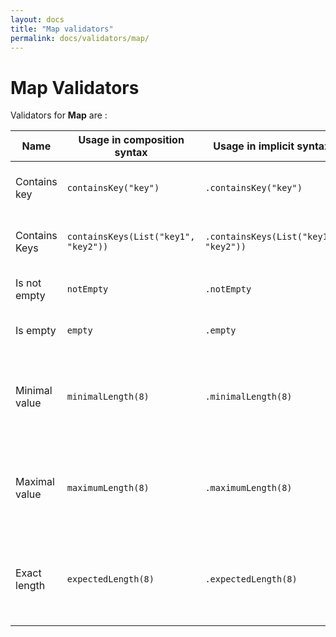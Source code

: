 ```yaml
---
layout: docs
title: "Map validators"
permalink: docs/validators/map/
---
```

# Map Validators

Validators for **Map** are :

| **Name**      | **Usage in composition syntax**      | **Usage in implicit syntax**          | **Description**                                                         | **Error codes**              |
|---------------|--------------------------------------|---------------------------------------|-------------------------------------------------------------------------|------------------------------|
| Contains key  | `containsKey("key")`                 | `.containsKey("key")`                 | Fails if map doesn't contains key                                       | `key_missing`                |
| Contains Keys | `containsKeys(List("key1", "key2"))` | `.containsKeys(List("key1", "key2"))` | Fails if map doesn't contains all keys                                  | `key_missing` `keys_missing` |
| Is not empty  | `notEmpty`                           | `.notEmpty`                           | Fails if collection is empty                                            | `empty_field`                |
| Is empty      | `empty`                              | `.empty`                              | Fails if collection is not empty                                        | `empty_expected`             |
| Minimal value | `minimalLength(8)`                   | `.minimalLength(8)`                   | Fails if length of collection is greater or equal minimal value         | `minimal_length`             |
| Maximal value | `maximumLength(8)`                   | `.maximumLength(8)`                   | Fails if length of collection is lower or equal maximal value           | `maximal_length`             |
| Exact length  | `expectedLength(8)`                  | `.expectedLength(8)`                  | Fail if length of collection is not exactly same as defined in function | `expected_length`            |
